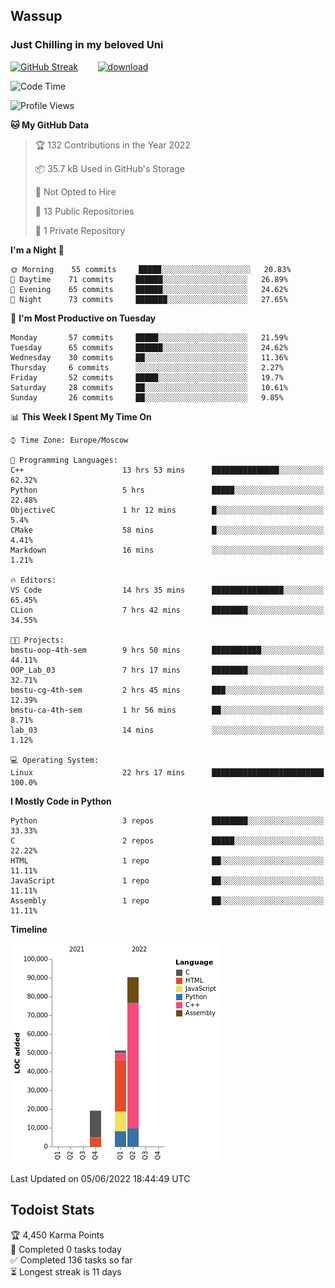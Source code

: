 ## Wassup 
### Just Chilling in my beloved Uni 

<!--
-->

[![GitHub Streak](http://github-readme-streak-stats.herokuapp.com?user=archeoss&theme=shades-of-purple&hide_border=true&date_format=j%20M%5B%20Y%5D)](https://git.io/streak-stats)&nbsp;&nbsp;&nbsp;&nbsp;&nbsp;&nbsp;&nbsp;&nbsp;[![download](https://user-images.githubusercontent.com/68448737/147796309-d8b65b1d-4dde-40d9-b03a-2b42aaa6cd43.jpeg)
](https://bmstu.ru/)

<!--START_SECTION:waka-->
![Code Time](http://img.shields.io/badge/Code%20Time-0%20secs-blue)

![Profile Views](http://img.shields.io/badge/Profile%20Views-0-blue)

**🐱 My GitHub Data** 

> 🏆 132 Contributions in the Year 2022
 > 
> 📦 35.7 kB Used in GitHub's Storage 
 > 
> 🚫 Not Opted to Hire
 > 
> 📜 13 Public Repositories 
 > 
> 🔑 1 Private Repository 
 > 
**I'm a Night 🦉** 

```text
🌞 Morning    55 commits     █████░░░░░░░░░░░░░░░░░░░░   20.83% 
🌆 Daytime    71 commits     ██████░░░░░░░░░░░░░░░░░░░   26.89% 
🌃 Evening    65 commits     ██████░░░░░░░░░░░░░░░░░░░   24.62% 
🌙 Night      73 commits     ███████░░░░░░░░░░░░░░░░░░   27.65%

```
📅 **I'm Most Productive on Tuesday** 

```text
Monday       57 commits     █████░░░░░░░░░░░░░░░░░░░░   21.59% 
Tuesday      65 commits     ██████░░░░░░░░░░░░░░░░░░░   24.62% 
Wednesday    30 commits     ██░░░░░░░░░░░░░░░░░░░░░░░   11.36% 
Thursday     6 commits      ░░░░░░░░░░░░░░░░░░░░░░░░░   2.27% 
Friday       52 commits     █████░░░░░░░░░░░░░░░░░░░░   19.7% 
Saturday     28 commits     ██░░░░░░░░░░░░░░░░░░░░░░░   10.61% 
Sunday       26 commits     ██░░░░░░░░░░░░░░░░░░░░░░░   9.85%

```


📊 **This Week I Spent My Time On** 

```text
⌚︎ Time Zone: Europe/Moscow

💬 Programming Languages: 
C++                      13 hrs 53 mins      ███████████████░░░░░░░░░░   62.32% 
Python                   5 hrs               █████░░░░░░░░░░░░░░░░░░░░   22.48% 
ObjectiveC               1 hr 12 mins        █░░░░░░░░░░░░░░░░░░░░░░░░   5.4% 
CMake                    58 mins             █░░░░░░░░░░░░░░░░░░░░░░░░   4.41% 
Markdown                 16 mins             ░░░░░░░░░░░░░░░░░░░░░░░░░   1.21%

🔥 Editors: 
VS Code                  14 hrs 35 mins      ████████████████░░░░░░░░░   65.45% 
CLion                    7 hrs 42 mins       ████████░░░░░░░░░░░░░░░░░   34.55%

🐱‍💻 Projects: 
bmstu-oop-4th-sem        9 hrs 50 mins       ███████████░░░░░░░░░░░░░░   44.11% 
OOP_Lab_03               7 hrs 17 mins       ████████░░░░░░░░░░░░░░░░░   32.71% 
bmstu-cg-4th-sem         2 hrs 45 mins       ███░░░░░░░░░░░░░░░░░░░░░░   12.39% 
bmstu-ca-4th-sem         1 hr 56 mins        ██░░░░░░░░░░░░░░░░░░░░░░░   8.71% 
lab_03                   14 mins             ░░░░░░░░░░░░░░░░░░░░░░░░░   1.12%

💻 Operating System: 
Linux                    22 hrs 17 mins      █████████████████████████   100.0%

```

**I Mostly Code in Python** 

```text
Python                   3 repos             ████████░░░░░░░░░░░░░░░░░   33.33% 
C                        2 repos             █████░░░░░░░░░░░░░░░░░░░░   22.22% 
HTML                     1 repo              ██░░░░░░░░░░░░░░░░░░░░░░░   11.11% 
JavaScript               1 repo              ██░░░░░░░░░░░░░░░░░░░░░░░   11.11% 
Assembly                 1 repo              ██░░░░░░░░░░░░░░░░░░░░░░░   11.11%

```


**Timeline**

![Chart not found](https://raw.githubusercontent.com/archeoss/archeoss/master/charts/bar_graph.png) 


 Last Updated on 05/06/2022 18:44:49 UTC
<!--END_SECTION:waka-->

## Todoist Stats

<!-- TODO-IST:START -->
🏆  4,450 Karma Points           
🌸  Completed 0 tasks today           
✅  Completed 136 tasks so far           
⏳  Longest streak is 11 days
<!-- TODO-IST:END -->

